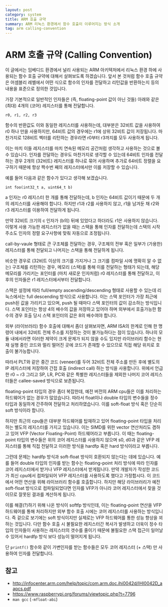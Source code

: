 ```yaml
---
layout: post
category: system
title: ARM 호출 규약
summary: ARM 리눅스 환경에서 함수 호출이 이루어지는 방식 소개
tag: arm calling-convention
---
```


ARM 호출 규약 (Calling Convention)
==================================

이 글에서는 임베디드 환경에서 널리 사용되는 ARM 아키텍처에서 리눅스 환경 하에
사용되는 함수 호출 규약에 대해서 살펴보도록 하겠습니다.  앞서 본 것처럼
함수 호출 규약은 어셈블리 레벨에서 어떤 식으로 함수의 인자를 전달하고
리턴값을 반환하는지 등의 내용을 표준으로 정의한 것입니다.

가장 기본적으로 일반적인 인자들은 (즉, floating-point 값이 아닌 것들)
아래와 같은 (최대) 4개의 (코어) 레지스터를 통해 전달합니다.

    r0, r1, r2, r3

함수의 반환값도 이와 동일한 레지스터를 사용하는데, 대부분은 32비트 값을
사용하여 r0 하나 만을 사용하지만, 64비트 값의 경우에는 r1에 상위 32비트 값이
저장됩니다. 마찬가지로 128비트 벡터를 리턴하는 경우라면 r0부터 r3까지를
모두 사용하게 됩니다.

이는 마치 이들 레지스터를 마치 연속된 메모리 공간처럼 생각하고 사용하는
것으로 볼 수 있습니다. 인자를 전달하는 경우도 마찬가지로 생각할 수 있는데
64비트 인자를 전달하는 경우 2개의 (32비트) 레지스터를 하나로 묶어 사용하며
추가로 64비트 정렬을 요구하기 때문에 항상 짝수번 째의 레지스터에서만
이를 저장할 수 있습니다.

예를 들어 다음과 같은 함수가 있다고 생각해 보겠습니다.

    int foo(int32_t a, uint64_t b)

a 인자는 r0 레지스터 한 개를 통해 전달하는데, b 인자는 64비트 값이기 때문에
두 개의 레지스터를 사용해야 합니다. 하지만 r1과 r2를 사용하지 않고,
r1을 남겨둔 채 r2와 r3 레지스터를 이용하여 전달하게 됩니다.

만약 32비트 크기의 c 인자가 (b의) 뒤에 있었다고 하더라도 r1은 사용하지 않습니다.
이렇게 사용 가능한 레지스터가 없을 때는 스택을 통해 인자를 전달하는데
스택의 시작주소도 인자의 정렬 요구사항에 맞춰 자동으로 조정됩니다.

call-by-vaule 형태로 큰 구조체를 전달하는 경우, 구조체의 전부 혹은 일부가
(가용한) 레지스터를 통해 전달되고 나머지는 스택을 통해 전달하게 됩니다.

비슷한 경우로 (32비트 이상의 크기를 가지거나 그 크기를 컴파일 시에 명확히 알 수 없는)
구조체를 리턴하는 경우, 메모리 (스택)를 통해 이를 전달하는 형태가 되는데,
해당 메모리를 가리키는 포인터를 (마치 새로운 인자처럼) r0 레지스터를 통해
전달하고, 이후의 인자들은 r1 레지스터에서부터 전달합니다.

스택은 설정에 따라 full/empty ascending/descending 형태로 사용할 수 있는데
리눅스에서는 full descending 방식으로 사용합니다.
이는 스택 포인터가 가장 최근에 push된 값을 가리키고 있으며,
push 될 때마다 스택 포인터의 값이 감소하는 방식입니다.
스택 포인터는 항상 4의 배수의 값을 저장하고 있어야 하며
외부에서 호출가능한 함수의 경우 호출 당시 스택 포인터의 값은 8의 배수여야 합니다.

외부 (라이브러리) 함수 호출에 대해서 좀더 살펴보자면,
ARM ISA의 한계로 인해 한 명령어 내에서 32비트 전체 주소를 지정하는 것이
불가능하다는 점이 있습니다.  하나의 모듈 내에서라면 이러한 제약이 크게
문제가 되지 않을 수도 있지만 라이브러리 함수는 현재 실행 중인 코드와
멀리 떨어진 곳에 코드가 존재할 수 있으므로 직접 해당 위치로 호출이 불가능합니다.

따라서 PLT와 같은 중간 코드 (veneer)를 두어 32비트 전체 주소를 만든 후에
별도의 IP 레지스터에 저장하여 간접 호출 (indirect call) 하는 방식을 사용합니다.
위에서 언급한 r0 ~ r3 그리고 SP, LR, PC와 같은 특별한 레지스터들을 제외한
나머지 코어 레지스터들은 callee-saved 방식으로 보존됩니다.

floating-point 타입의 경우 좀더 복잡한데, 예전 버전의 ARM cpu들은 이를 처리하는
하드웨어가 없는 경우가 많았습니다.  따라서 float이나 double 타입의 변수들을
정수 타입과 동일하게 간주하여 전달하고 처리하였습니다. 이를 soft-float 방식 혹은
단순히 soft 방식이라 합니다.

하지만 최근의 cpu들은 대부분 하드웨어를 탑재하고 있어 floating-point
타입을 처리하는 별도의 레지스터를 가지고 있습니다.  이는 SIMD를 위한 vector
연산처리도 겸하고 있어 VFP (Vector Floating-Point) 하드웨어라고 부릅니다.
이 때는 floating-point 타입의 변수들은 위의 코어 레지스터를 사용하지 않으며
s0, d0과 같은 VFP 레지스터를 통해 직접 전달하고 이러한 방식을 hardfp 혹은
hard 방식이라고 부릅니다.

그런데 문제는 hardfp 방식과 soft-float 방식이 호환되지 않는다는 데에 있습니다.
예를 들어 double 타입의 인자를 받는 함수는 floating-point 처리 방식에 따라 인자를
코어 레지스터에서 받거나 VFP 레지스터에서 받게됩니다. 만약 개발자가 작성한 코드가
최신 cpu에서 컴파일되어 VFP 레지스터를 사용하도록 했다고 가정합시다.
이 코드에서 어떤 연산을 위해 라이브러리 함수를 호출합니다.
하지만 해당 라이브러리가 예전 soft-float 방식으로 컴파일되었다면
인자를 VFP가 아니라 코어 레지스터에서 찾을 것이므로 잘못된 결과를 계산하게 됩니다.

이를 해결(?)하기 위해 나온 방식이 softfp 방식인데, 이는 floating-point 연산을
VFP 하드웨어를 통해 처리하지만 외부 함수 호출 시에는 코어 레지스터를 사용하는
방식입니다. 즉 겉으로 보기에는 soft 방식이지만 실제로는 VFP 하드웨어를 통한
성능 향상을 꾀하는 것입니다. 다만 함수 호출 시 불필요한 레지스터간 복사가
발생하고 더욱이 정수 타입의 인자들이 사용하는 레지스터의 갯수를 줄이기 때문에
불필요한 스택 접근이 일어날 수 있어서 hardfp 방식 보다 성능이 떨어지게 됩니다.

단 `printf()` 함수와 같이 가변인자를 받는 함수들은 모두 코어 레지스터 (+ 스택) 만
사용하여 인자를 전달합니다.

참고
----
* http://infocenter.arm.com/help/topic/com.arm.doc.ihi0042d/IHI0042D_aapcs.pdf
* https://www.raspberrypi.org/forums/viewtopic.php?t=7796
* `man gcc` (`-mfloat-abi`)
